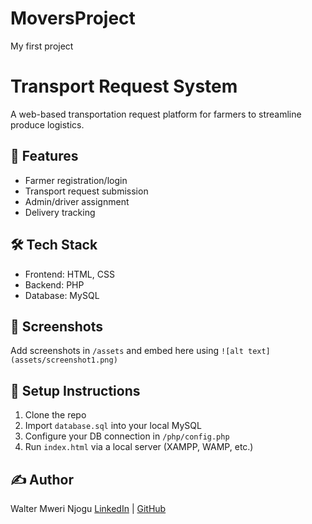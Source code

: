 # MoversProject
My first project
# Transport Request System

A web-based transportation request platform for farmers to streamline produce logistics.

## 🚀 Features
- Farmer registration/login
- Transport request submission
- Admin/driver assignment
- Delivery tracking

## 🛠️ Tech Stack
- Frontend: HTML, CSS
- Backend: PHP
- Database: MySQL

## 📸 Screenshots
Add screenshots in `/assets` and embed here using `![alt text](assets/screenshot1.png)`

## 🔧 Setup Instructions
1. Clone the repo
2. Import `database.sql` into your local MySQL
3. Configure your DB connection in `/php/config.php`
4. Run `index.html` via a local server (XAMPP, WAMP, etc.)

## ✍️ Author
Walter Mweri Njogu
[LinkedIn](https://linkedin.com/in/walter-mweri) | [GitHub](https://github.com/mwerii)
